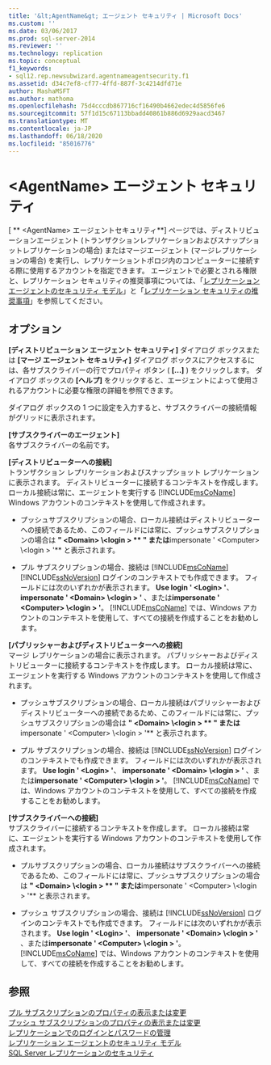 ```yaml
---
title: '&lt;AgentName&gt; エージェント セキュリティ | Microsoft Docs'
ms.custom: ''
ms.date: 03/06/2017
ms.prod: sql-server-2014
ms.reviewer: ''
ms.technology: replication
ms.topic: conceptual
f1_keywords:
- sql12.rep.newsubwizard.agentnameagentsecurity.f1
ms.assetid: d34c7ef8-cf77-4ffd-887f-3c4214dfd71e
author: MashaMSFT
ms.author: mathoma
ms.openlocfilehash: 75d4cccdb867716cf16490b4662edec4d5856fe6
ms.sourcegitcommit: 57f1d15c67113bbadd40861b886d6929aacd3467
ms.translationtype: MT
ms.contentlocale: ja-JP
ms.lasthandoff: 06/18/2020
ms.locfileid: "85016776"
---
```

# <a name="ltagentnamegt-agent-security"></a>&lt;AgentName&gt; エージェント セキュリティ
  [ ** \<AgentName> エージェントセキュリティ**] ページでは、ディストリビューションエージェント (トランザクションレプリケーションおよびスナップショットレプリケーションの場合) またはマージエージェント (マージレプリケーションの場合) を実行し、レプリケーショントポロジ内のコンピューターに接続する際に使用するアカウントを指定できます。 エージェントで必要とされる権限と、レプリケーション セキュリティの推奨事項については、「[レプリケーション エージェントのセキュリティ モデル](security/replication-agent-security-model.md)」と「[レプリケーション セキュリティの推奨事項](security/replication-security-best-practices.md)」を参照してください。  
  
## <a name="options"></a>オプション  
 **[ディストリビューション エージェント セキュリティ]** ダイアログ ボックスまたは **[マージ エージェント セキュリティ]** ダイアログ ボックスにアクセスするには、各サブスクライバーの行でプロパティ ボタン ( **[...]** ) をクリックします。 ダイアログ ボックスの **[ヘルプ]** をクリックすると、エージェントによって使用されるアカウントに必要な権限の詳細を参照できます。  
  
 ダイアログ ボックスの 1 つに設定を入力すると、サブスクライバーの接続情報がグリッドに表示されます。  
  
 **[サブスクライバーのエージェント]**  
 各サブスクライバーの名前です。  
  
 **[ディストリビューターへの接続]**  
 トランザクション レプリケーションおよびスナップショット レプリケーションに表示されます。 ディストリビューターに接続するコンテキストを作成します。 ローカル接続は常に、エージェントを実行する [!INCLUDE[msCoName](../../includes/msconame-md.md)] Windows アカウントのコンテキストを使用して作成されます。  
  
-   プッシュサブスクリプションの場合、ローカル接続はディストリビューターへの接続であるため、このフィールドには常に、プッシュサブスクリプションの場合は **" \<Domain> \\<login \> ** " または**impersonate ' \<Computer> \\<login \> '** と表示されます。  
  
-   プル サブスクリプションの場合、接続は [!INCLUDE[msCoName](../../includes/msconame-md.md)] [!INCLUDE[ssNoVersion](../../includes/ssnoversion-md.md)] ログインのコンテキストでも作成できます。 フィールドには次のいずれかが表示されます。 **Use login ' \<Login> '**、 **impersonate ' \<Domain> \\<login \> '** 、または**impersonate ' \<Computer> \\<login \> '**。 [!INCLUDE[msCoName](../../includes/msconame-md.md)] では、Windows アカウントのコンテキストを使用して、すべての接続を作成することをお勧めします。  
  
 **[パブリッシャーおよびディストリビューターへの接続]**  
 マージ レプリケーションの場合に表示されます。 パブリッシャーおよびディストリビューターに接続するコンテキストを作成します。 ローカル接続は常に、エージェントを実行する Windows アカウントのコンテキストを使用して作成されます。  
  
-   プッシュサブスクリプションの場合、ローカル接続はパブリッシャーおよびディストリビューターへの接続であるため、このフィールドには常に、プッシュサブスクリプションの場合は **" \<Domain> \\<login \> ** " または**impersonate ' \<Computer> \\<login \> '** と表示されます。  
  
-   プル サブスクリプションの場合、接続は [!INCLUDE[ssNoVersion](../../includes/ssnoversion-md.md)] ログインのコンテキストでも作成できます。 フィールドには次のいずれかが表示されます。 **Use login ' \<Login> '**、 **impersonate ' \<Domain> \\<login \> '** 、または**impersonate ' \<Computer> \\<login \> '**。 [!INCLUDE[msCoName](../../includes/msconame-md.md)] では、Windows アカウントのコンテキストを使用して、すべての接続を作成することをお勧めします。  
  
 **[サブスクライバーへの接続]**  
 サブスクライバーに接続するコンテキストを作成します。 ローカル接続は常に、エージェントを実行する Windows アカウントのコンテキストを使用して作成されます。  
  
-   プルサブスクリプションの場合、ローカル接続はサブスクライバーへの接続であるため、このフィールドには常に、プッシュサブスクリプションの場合は **" \<Domain> \\<login \> ** " または**impersonate ' \<Computer> \\<login \> '** と表示されます。  
  
-   プッシュ サブスクリプションの場合、接続は [!INCLUDE[ssNoVersion](../../includes/ssnoversion-md.md)] ログインのコンテキストでも作成できます。 フィールドには次のいずれかが表示されます。 **Use login ' \<Login> '**、 **impersonate ' \<Domain> \\<login \> '** 、または**impersonate ' \<Computer> \\<login \> '**。 [!INCLUDE[msCoName](../../includes/msconame-md.md)] では、Windows アカウントのコンテキストを使用して、すべての接続を作成することをお勧めします。  
  
## <a name="see-also"></a>参照  
 [プル サブスクリプションのプロパティの表示または変更](view-and-modify-pull-subscription-properties.md)   
 [プッシュ サブスクリプションのプロパティの表示または変更](view-and-modify-push-subscription-properties.md)   
 [レプリケーションでのログインとパスワードの管理](security/identity-and-access-control-replication.md#manage-logins-and-passwords-in-replication)   
 [レプリケーション エージェントのセキュリティ モデル](security/replication-agent-security-model.md)   
 [SQL Server レプリケーションのセキュリティ](security/view-and-modify-replication-security-settings.md)  
  
  
